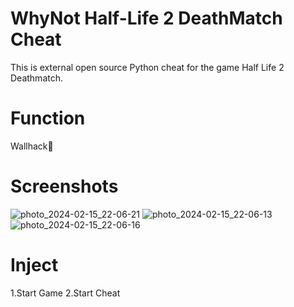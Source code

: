 # WhyNot Half-Life 2 DeathMatch Cheat
This is external open source Python cheat for the game Half Life 2 Deathmatch.
# Function 
Wallhack👀 
# Screenshots
![photo_2024-02-15_22-06-21](https://github.com/Andrewprogramer/whynothl2dm/assets/114591031/1d3fe126-a2c3-4935-853d-7c4f4f3b55c1)
![photo_2024-02-15_22-06-13](https://github.com/Andrewprogramer/whynothl2dm/assets/114591031/5138b4f5-c5b8-4d99-8feb-09ff099ade94)
![photo_2024-02-15_22-06-16](https://github.com/Andrewprogramer/whynothl2dm/assets/114591031/536c30f3-0b23-4881-8767-d69cdb3eac71)
# Inject
1.Start Game
2.Start Cheat

